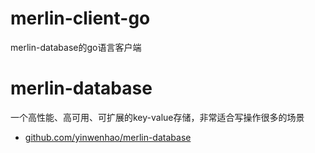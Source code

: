 # merlin-client-go
merlin-database的go语言客户端

# merlin-database
一个高性能、高可用、可扩展的key-value存储，非常适合写操作很多的场景
* [github.com/yinwenhao/merlin-database](https://github.com/yinwenhao/merlin-database)
